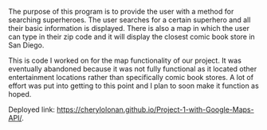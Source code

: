 The purpose of this program is to provide the user with a method for searching superheroes. The user searches for a certain superhero and all their basic information is displayed. There is also a map in which the user can type in their zip code and it will display the closest comic book store in San Diego.

This is code I worked on for the map functionality of our project. It was eventually abandoned because it was not fully functional as it located other entertainment locations rather than specifically comic book stores. A lot of effort was put into getting to this point and I plan to soon make it function as hoped.

Deployed link: https://cherylolonan.github.io/Project-1-with-Google-Maps-API/.
